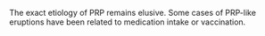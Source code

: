 The exact etiology of PRP remains elusive. Some cases of PRP-like eruptions have been related to medication intake or vaccination.
